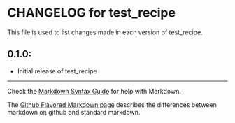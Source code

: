 # CHANGELOG for test_recipe

This file is used to list changes made in each version of test_recipe.

## 0.1.0:

* Initial release of test_recipe

- - -
Check the [Markdown Syntax Guide](http://daringfireball.net/projects/markdown/syntax) for help with Markdown.

The [Github Flavored Markdown page](http://github.github.com/github-flavored-markdown/) describes the differences between markdown on github and standard markdown.
